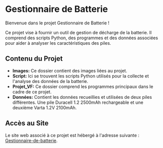 # Gestionnaire de Batterie

Bienvenue dans le projet Gestionnaire de Batterie !

Ce projet vise à fournir un outil de gestion de décharge de la batterie. Il comprend des scripts Python, des programmes et des données associées pour aider à analyser les caractéristiques des piles.

## Contenu du Projet

- **Images:** Ce dossier contient des images liées au projet.
- **Script:** Ici se trouvent les scripts Python utilisés pour la collecte et l'analyse des données de la batterie.
- **Projet_VF:** Ce dossier comprend les programmes principaux dans le cadre de ce projet.
- **Données:** Contient les données recueillies et utilisées de deux piles différentes. Une pile Duracell 1.2 2500mAh rechargeable et une deuxième Varta 1.2V 2100mAh.

## Accès au Site

Le site web associé à ce projet est hébergé à l'adresse suivante : [Gestionnaire-de-batterie](https://soufianelaebouss.github.io/Gestionnaire-de-batterie/).
